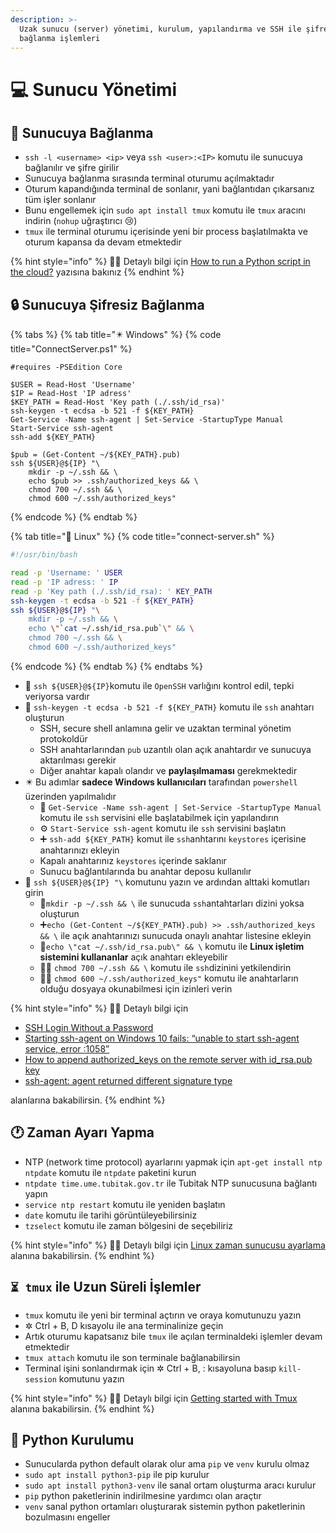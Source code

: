 ```yaml
---
description: >-
  Uzak sunucu (server) yönetimi, kurulum, yapılandırma ve SSH ile şifresiz
  bağlanma işlemleri
---
```


# 💻 Sunucu Yönetimi

## 🔌 Sunucuya Bağlanma

* `ssh -l <username> <ip>` veya `ssh <user>:<IP>` komutu ile sunucuya bağlanılır ve şifre girilir
* Sunucuya bağlanma sırasında terminal oturumu açılmaktadır
* Oturum kapandığında terminal de sonlanır, yani bağlantıdan çıkarsanız tüm işler sonlanır
* Bunu engellemek için `sudo apt install tmux` komutu ile `tmux` aracını indirin \(`nohup` uğraştırıcı 😢\)
* `tmux` ile terminal oturumu içerisinde yeni bir process başlatılmakta ve oturum kapansa da devam etmektedir

{% hint style="info" %}
‍🧙‍♂ Detaylı bilgi için [How to run a Python script in the cloud?](https://medium.com/@andras1000_18467/how-to-run-a-python-script-in-the-cloud-e486eef96ac3) yazısına bakınız
{% endhint %}

## 🔒 Sunucuya Şifresiz Bağlanma

{% tabs %}
{% tab title="✴️ Windows" %}
{% code title="ConnectServer.ps1" %}
```aspnet
#requires -PSEdition Core

$USER = Read-Host 'Username'
$IP = Read-Host 'IP adress'
$KEY_PATH = Read-Host 'Key path (./.ssh/id_rsa)'
ssh-keygen -t ecdsa -b 521 -f ${KEY_PATH}
Get-Service -Name ssh-agent | Set-Service -StartupType Manual
Start-Service ssh-agent
ssh-add ${KEY_PATH}

$pub = (Get-Content ~/${KEY_PATH}.pub)
ssh ${USER}@${IP} "\
    mkdir -p ~/.ssh && \
    echo $pub >> .ssh/authorized_keys && \
    chmod 700 ~/.ssh && \
    chmod 600 ~/.ssh/authorized_keys"

```
{% endcode %}
{% endtab %}

{% tab title="🐧 Linux" %}
{% code title="connect-server.sh" %}
```bash
#!/usr/bin/bash

read -p 'Username: ' USER
read -p 'IP adress: ' IP
read -p 'Key path (./.ssh/id_rsa): ' KEY_PATH
ssh-keygen -t ecdsa -b 521 -f ${KEY_PATH}
ssh ${USER}@${IP} "\
    mkdir -p ~/.ssh && \
    echo \"`cat ~/.ssh/id_rsa.pub`\" && \
    chmod 700 ~/.ssh && \
    chmod 600 ~/.ssh/authorized_keys"
```
{% endcode %}
{% endtab %}
{% endtabs %}

* 🧐 `ssh ${USER}@${IP}`komutu ile `OpenSSH` varlığını kontrol edil, tepki veriyorsa vardır
* 🔑 `ssh-keygen -t ecdsa -b 521 -f ${KEY_PATH}` komutu ile `ssh` anahtarı oluşturun
  * SSH, secure shell anlamına gelir ve uzaktan terminal yönetim protokoldür
  * SSH anahtarlarından `pub` uzantılı olan açık anahtardır ve sunucuya aktarılması gerekir
  * Diğer anahtar kapalı olandır ve **paylaşılmaması** gerekmektedir
* ✴️ Bu adımlar **sadece Windows kullanıcıları** tarafından `powershell` üzerinden yapılmalıdır
  * 📢 `Get-Service -Name ssh-agent | Set-Service -StartupType Manual` komutu ile `ssh` servisini elle başlatabilmek için yapılandırın
  * ⚙️ `Start-Service ssh-agent` komutu ile `ssh` servisini başlatın
  * ➕ `ssh-add ${KEY_PATH}` komut ile `ssh`anhtarını  `keystores` içerisine anahtarınızı ekleyin
  * Kapalı anahtarınız `keystores` içerinde saklanır
  * Sunucu bağlantılarında bu anahtar deposu kullanılır
* 🚚 `ssh ${USER}@${IP} "\` komutunu yazın ve ardından alttaki komutları girin
  * 📂`mkdir -p ~/.ssh && \` ile sunucuda `ssh`antahtarları dizini yoksa oluşturun
  * ➕`echo (Get-Content ~/${KEY_PATH}.pub) >> .ssh/authorized_keys && \` ile açık anahtarınızı sunucuda onaylı anahtar listesine ekleyin
  * 🐧`echo \"cat ~/.ssh/id_rsa.pub\" && \` komutu ile **Linux işletim sistemini kullananlar** açık anahtarı ekleyebilir
  * 👮‍♂️ `chmod 700 ~/.ssh && \` komutu ile `ssh`dizinini yetkilendirin
  * 👮‍♂️ `chmod 600 ~/.ssh/authorized_keys"` komutu ile anahtarların olduğu dosyaya okunabilmesi için izinleri verin

{% hint style="info" %}
‍🧙‍♂ Detaylı bilgi için 

* [SSH Login Without a Password](https://howchoo.com/g/mmu5ngfimjk/ssh-login-without-password) 
* [Starting ssh-agent on Windows 10 fails: “unable to start ssh-agent service, error :1058”](https://stackoverflow.com/a/53606760/9770490)
* [How to append authorized\_keys on the remote server with id\_rsa.pub key](https://stackoverflow.com/a/23599377/9770490)
* [ssh-agent: agent returned different signature type](https://github.com/PowerShell/Win32-OpenSSH/issues/1263#issuecomment-590947232)

alanlarına bakabilirsin.
{% endhint %}

## 🕐 Zaman Ayarı Yapma

* NTP \(network time protocol\) ayarlarını yapmak için `apt-get install ntp ntpdate` komutu ile `ntpdate` paketini kurun
* `ntpdate time.ume.tubitak.gov.tr` ile Tubitak NTP sunucusuna bağlantı yapın
* `service ntp restart` komutu ile yeniden başlatın
* `date` komutu ile tarihi görüntüleyebilirsiniz
* `tzselect` komutu ile zaman bölgesini de seçebiliriz

{% hint style="info" %}
‍🧙‍♂ Detaylı bilgi için [Linux zaman sunucusu ayarlama](https://gencbilisim.net/linux-zaman-sunucusu-ayarlama/) alanına bakabilirsin.
{% endhint %}

## `⏳ tmux` ile Uzun Süreli İşlemler

* `tmux` komutu ile yeni bir terminal açtırın ve oraya komutunuzu yazın
* ✲ Ctrl + B, D kısayolu ile ana terminalinize geçin
* Artık oturumu kapatsanız bile `tmux` ile açılan terminaldeki işlemler devam etmektedir
* `tmux attach` komutu ile son terminale bağlanabilirsin
* Terminal işini sonlandırmak için ✲ Ctrl + B, : kısayoluna basıp `kill-session` komutunu yazın

{% hint style="info" %}
‍🧙‍♂ Detaylı bilgi için [Getting started with Tmux](https://linuxize.com/post/getting-started-with-tmux/) alanına bakabilirsin.
{% endhint %}

## 🐍 Python Kurulumu

* Sunucularda python default olarak olur ama `pip` ve `venv` kurulu olmaz
* `sudo apt install python3-pip` ile pip kurulur
* `sudo apt install python3-venv` ile sanal ortam oluşturma aracı kurulur
* `pip` python paketlerinin indirilmesine yardımcı olan araçtır
* `venv` sanal python ortamları oluşturarak sistemin python paketlerinin bozulmasını engeller

